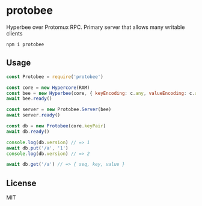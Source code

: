 # protobee

Hyperbee over Protomux RPC. Primary server that allows many writable clients

```
npm i protobee
```

## Usage

```js
const Protobee = require('protobee')

const core = new Hypercore(RAM)
const bee = new Hyperbee(core, { keyEncoding: c.any, valueEncoding: c.any })
await bee.ready()

const server = new Protobee.Server(bee)
await server.ready()

const db = new Protobee(core.keyPair)
await db.ready()

console.log(db.version) // => 1
await db.put('/a', '1')
console.log(db.version) // => 2

await db.get('/a') // => { seq, key, value }
```

## License

MIT
